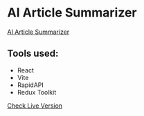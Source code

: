# AI Article Summarizer

[AI Article Summarizer](/preview.png)

## Tools used:

- React
- Vite
- RapidAPI
- Redux Toolkit

[Check Live Version](https://vite-react-ai-article-summarizer.netlify.app/)